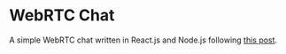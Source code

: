 # WebRTC Chat

A simple WebRTC chat written in React.js and Node.js following [this post](https://blog.logrocket.com/get-a-basic-chat-application-working-with-webrtc/).
